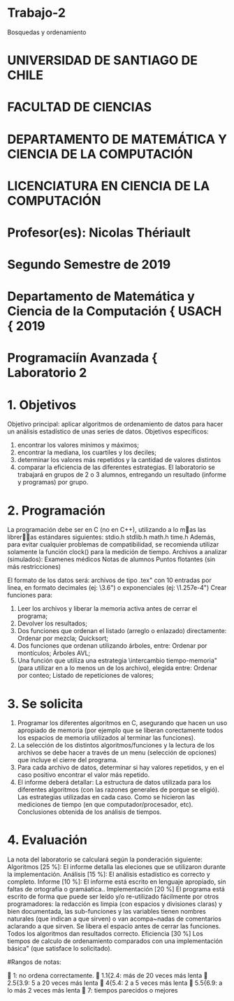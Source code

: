 # Trabajo-2
Bosquedas y ordenamiento

# UNIVERSIDAD DE SANTIAGO DE CHILE
# FACULTAD DE CIENCIAS
# DEPARTAMENTO DE MATEMÁTICA Y CIENCIA DE LA COMPUTACIÓN
# LICENCIATURA EN CIENCIA DE LA COMPUTACIÓN
# Profesor(es): Nicolas Thériault
# Segundo Semestre de 2019
# Departamento de Matemática y Ciencia de la Computación { USACH { 2019
# Programaciín Avanzada { Laboratorio 2

# 1. Objetivos

Objetivo principal: aplicar algoritmos de ordenamiento de datos para hacer un análisis estadístico de unas series de datos.
Objetivos específicos:
1. encontrar los valores mínimos y máximos;
2. encontrar la mediana, los cuartiles y los deciles;
3. determinar los valores más repetidos y la cantidad de valores distintos
4. comparar la eficiencia de las diferentes estrategias.
El laboratorio se trabajará en grupos de 2 o 3 alumnos, entregando un resultado (informe y
programas) por grupo.

# 2. Programación

La programación debe ser en C (no en C++), utilizando a lo mas las libreras estándares
siguientes:
stdio.h
stdlib.h
math.h
time.h
Además, para evitar cualquier problemas de compatibilidad, se recomienda utilizar solamente la
función clock() para la medición de tiempo.
Archivos a analizar (simulados):
Examenes médicos
Notas de alumnos
Puntos flotantes (sin más restricciones)

El formato de los datos será: archivos de tipo \.tex" con 10 entradas por linea, en formato
decimales (ej: \3.6") o exponenciales (ej: \1.257e-4")
Crear funciones para:
1. Leer los archivos y liberar la memoria activa antes de cerrar el programa;
2. Devolver los resultados;
3. Dos funciones que ordenan el listado (arreglo o enlazado) directamente:
Ordenar por mezcla;
Quicksort;
4. Dos funciones que ordenan utilizando árboles, entre:
Ordenar por montículos;
Árboles AVL;
5. Una función que utiliza una estrategia \intercambio tiempo-memoria" (para utilizar en a
lo menos un de los archivo), elegida entre:
Ordenar por conteo;
Listado de repeticiones de valores;

# 3. Se solicita

1. Programar los diferentes algoritmos en C, asegurando que hacen un uso apropiado de
memoria (por ejemplo que se liberan corectamente todos los espacios de memoria utilizados
al terminar las funciones).
2. La selección de los distintos algoritmos/funciones y la lectura de los archivos se debe hacer
a través de un menu (selección de opciones) que incluye el cierre del programa.
3. Para cada archivo de datos, determinar si hay valores repetidos, y en el caso positivo
encontrar el valor más repetido.
4. El informe deberá detallar:
La estructura de datos utilizada para los diferentes algoritmos (con las razones generales
de porque se eligió).
Las estrategias utilizadas en cada caso.
Como se hicieron las mediciones de tiempo (en que computador/procesador, etc).
Conclusiones obtenida de los análisis de tiempos.

# 4. Evaluación
La nota del laboratorio se calculará según la ponderación siguiente:
Algoritmos [25 %]:
El informe detalla las eleciones que se utilizaron durante la implementación.
Análisis [15 %]:
El análisis estadístico es correcto y completo.
Informe [10 %]:
El informe está escrito en lenguaje apropiado, sin faltas de ortografía o gramáatica..
Implementación [20 %]
El programa está escrito de forma que puede ser leído y/o re-utilizado fácilmente por otros
programadores: la redacción es limpia (con espacios y divisiones claras) y bien documentada,
las sub-funciones y las variables tienen nombres naturales (que indican a que sirven) o
van acompa~nadas de comentarios aclarando a que sirven.
Se libera el espacio antes de cerrar las funciones.
Todos los algoritmos dan resultados correcto.
Eficiencia [30 %]
Los tiempos de calculo de ordenamiento comparados con una implementación básica" (que
satisface lo solicitado).

#Rangos de notas:

 1: no ordena correctamente.
 1.1{2.4: más de 20 veces más lenta
 2.5{3.9: 5 a 20 veces más lenta
 4{5.4: 2 a 5 veces más lenta
 5.5{6.9: a lo más 2 veces más lenta
 7: tiempos parecidos o mejores
